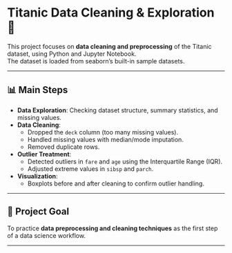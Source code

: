 # Titanic Data Cleaning & Exploration 🚢

This project focuses on **data cleaning and preprocessing** of the Titanic dataset, using Python and Jupyter Notebook.  
The dataset is loaded from seaborn’s built-in sample datasets.

---

## 📊 Main Steps
- **Data Exploration**: Checking dataset structure, summary statistics, and missing values.
- **Data Cleaning**:
  - Dropped the `deck` column (too many missing values).
  - Handled missing values with median/mode imputation.
  - Removed duplicate rows.
- **Outlier Treatment**:
  - Detected outliers in `fare` and `age` using the Interquartile Range (IQR).
  - Adjusted extreme values in `sibsp` and `parch`.
- **Visualization**:
  - Boxplots before and after cleaning to confirm outlier handling.

---

## 🎯 Project Goal
To practice **data preprocessing and cleaning techniques** as the first step of a data science workflow.

---